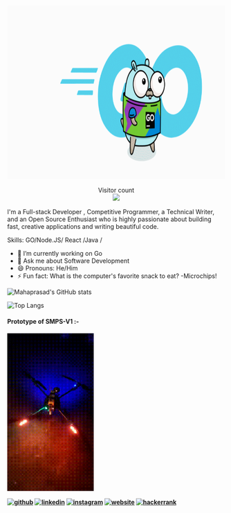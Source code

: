 

<img src="https://github.com/mahaprasadnayak/mahaprasadnayak/blob/main/log1.gif" height="400" width="1050">

<p align="center"> 
  Visitor count<br>
  <img src="https://profile-counter.glitch.me/mahaprasadnayak/count.svg" />
</p>










I'm a Full-stack Developer , Competitive Programmer, a Technical Writer, and an Open Source Enthusiast who is highly passionate about building fast, creative applications and writing beautiful code. 

Skills: GO/Node.JS/ React /Java /

- 🔭 I’m currently working on Go
- 💬 Ask me about Software Development 
- 😄 Pronouns: He/Him 
- ⚡ Fun fact: What is the computer's favorite snack to eat? -Microchips!

![Mahaprasad's GitHub stats](https://github-readme-stats.vercel.app/api?username=mahaprasadnayak&show_icons=true&theme=tokyonight)

![Top Langs](https://github-readme-stats.vercel.app/api/top-langs/?username=mahaprasadnayak&layout=compact&theme=tokyonight)


<h4>Prototype of SMPS-V1 :-<h4>
<img src="https://github.com/mahaprasadnayak/mahaprasadnayak/blob/main/Drone.gif" width="200">



[<img src='https://cdn.jsdelivr.net/npm/simple-icons@3.0.1/icons/github.svg' alt='github' height='40'>](https://github.com/https://github.com/mahaprasadnayak)  [<img src='https://cdn.jsdelivr.net/npm/simple-icons@3.0.1/icons/linkedin.svg' alt='linkedin' height='40'>](https://www.linkedin.com/in/mahaprasad-nayak-b7bbb5153/)  [<img src='https://cdn.jsdelivr.net/npm/simple-icons@3.0.1/icons/instagram.svg' alt='instagram' height='40'>](https://www.instagram.com/https://www.instagram.com/mahaprasad_mp/?hl=en/)  [<img src='https://cdn.jsdelivr.net/npm/simple-icons@3.0.1/icons/icloud.svg' alt='website' height='40'>](https://mahaprasadnayak.github.io/mybio/)  [<img src='https://cdn.jsdelivr.net/npm/simple-icons@3.0.1/icons/hackerrank.svg' alt='hackerrank' height='40'>](https://www.hackerrank.com/m_p_nayak2000)  









